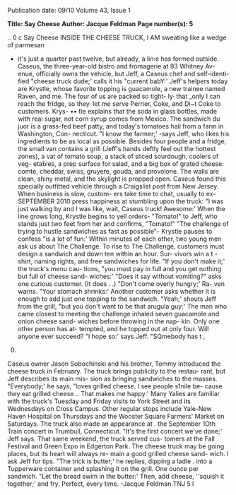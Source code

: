 Publication date: 09/10
Volume 43, Issue 1

**Title: Say Cheese**
**Author:  Jacque Feldman**
**Page number(s): 5**

.. 
0 
c 
Say Cheese 
INSIDE THE CHEESE TRUCK, I AM 
sweating like a wedge of parmesan 
- it's just a quarter past twelve, but 
already, a lin:e has formed outside. 
Caseus, the three-year-old bistro 
and fromagerie at 93 Whitney Av-
enue, officially owns the vehicle, but 
Jeff, a Caseus chef and self-identi-
fied "cheese truck dude;' calls it his 
"current babY:' Jeff's helpers today 
are Krystle, whose favorite topping 
is guacamole, a new trainee named 
Raven, and me. 
The four of us are packed so tight-
ly· that _only I can reach the fridge, 
so they· let me serve Perrier, Coke, 
and Di~t Coke to customers. Krys-
•• 
tle explains that the soda in glass 
bottles, made with real sugar, not 
corn syrup comes from Mexico. 
The sandwich du juor is a grass-fed 
beef patty, and today's tomatoes hail 
from a farm in Washington, Con-
necticut. "I know the farmer;' -says 
Jeff, who likes his ingredients to be 
as local as possible. 
Besides four people and a fridge, 
the small van contains a grill (Jeff's 
hands deftly feel out the hottest 
zones), a vat of tomato soup, a stack 
of sliced sourdough, coolers of veg-
etables, a prep surface for salad, and 
a big box of grated cheese: comte, 
cheddar, swiss, gruyere, gouda, and 
provolone. The walls are clean, shiny 
metal, and the skylight is propped 
open. Caseus found this specially 
outfitted vehicle through a Craigslist 
post from New Jersey. 
When business is slow, custom-
ers take time to chat, usually to ex-
SEPTEMBER 2010 
press happiness at stumbling upon 
the truck: "I was just walking by 
and I was like, wait, Caseus truck! 
Awesome:' When the line grows 
long, Krystle begins to yell orders-
"Tomato!" to Jeff, who stands just 
two feet from her and confirms, 
"Tomato!" 
"The challenge of trying to hustle 
sandwiches as fast as possible"-
Krystle pauses to confess 
"is a lot 
of fun:' 
Within minutes of each other, 
two young men ask us about The 
Challenge. To rise to The Challenge, 
customers must design a sandwich 
and down ten within an hour. Sur-
vivors win a t -shirt, naming rights, 
and free sandwiches for life. "If you 
don't make it;' the truck's menu cau-
tions, "you must pay in full and you 
get nothing but full of cheese sand-
wiches:' 
"Does it say without vomiting?" 
asks one curious customer. (It does . .) 
"Don't come overly hungry;' Ra-
ven warns. "Your stomach shrinks:' 
Another customer asks whether it 
is enough to add just one topping 
to the sandwich. "Yeah;' shouts Jeff 
from the grill, "but you don't want to 
be that arugula guy:' 
The man who came closest to 
meeting the challenge inhaled seven 
guacamole and onion cheese sand-
wiches before throwing in the nap-
kin. Only one other person has at-
tempted, and he topped out at only 
four. Will anyone ever succeed? "I 
hope so:' says Jeff. "SQmebody has 
t , 
0. 
Caseus owner Jason Sobochinski 
and his brother, Tommy introduced 
the cheese truck in February. The 
truck brings publicity to the restau-
rant, but Jeff describes its main mis-
sion as bringing sandwiches to the 
masses. "Everybody;' he says, "loves 
grilled cheese. I see people s1nile be-
cause they eat grilled cheese .. That 
makes me happy:' 
Many Yalies are familiar with the 
truck's Tuesday and Friday visits to 
York Street and its Wednesdays on 
Cross Campus. Other regular stops 
include Yale-New Haven Hospital on 
Thursdays and the Wooster Square 
Farmers' Market on Saturdays. The 
truck also made an appearance at 
. the September 1Oth Train concert in 
Trumbull, Connecticut. "It's the first 
concert we've done;' Jeff says. That 
same weekend, the truck served cus-
tomers at the Fall Festival and Green 
Expo in Edgerton Park. 
The cheese truck may be going 
places, but its heart will always re-
main a good grilled cheese sand-
wich. I ask Jeff for tips. "The trick 
is butter;' he replies, dipping a ladle 
. into a Tupperware container and 
splashing it on the grill. One ounce 
per sandwich. "Let the bread swim 
in the butter:' Then, add cheese, 
''squish it together;' and fry. Perfect, 
every time. 
-Jacque Feldman 
TNJ 
5 
l